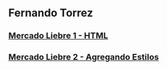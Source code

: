 ## Fernando Torrez

### [Mercado Liebre 1 - HTML](https://github.com/fernandogtorrez/MercadoLiebre/tree/estructuraWeb)

### [Mercado Liebre 2 - Agregando Estilos](https://github.com/fernandogtorrez/MercadoLiebre/tree/agregandoEstilos)